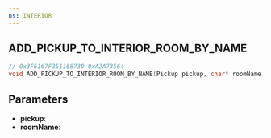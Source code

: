 ```yaml
---
ns: INTERIOR
---
```

## ADD_PICKUP_TO_INTERIOR_ROOM_BY_NAME

```c
// 0x3F6167F351168730 0xA2A73564
void ADD_PICKUP_TO_INTERIOR_ROOM_BY_NAME(Pickup pickup, char* roomName);
```


## Parameters
* **pickup**: 
* **roomName**: 

